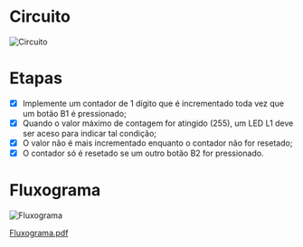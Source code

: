# Circuito

![Circuito](https://user-images.githubusercontent.com/67662041/87811717-7a5da200-c835-11ea-9d9b-5466884a727f.PNG)
# Etapas
- [x] Implemente um contador de 1 dígito que é incrementado toda vez que um botão B1 é
pressionado;
- [x] Quando o valor máximo de contagem for atingido (255), um LED L1 deve ser aceso
para indicar tal condição;
- [x] O valor não é mais incrementado enquanto o contador não for resetado;
- [x] O contador só é resetado se um outro botão B2 for pressionado.
# Fluxograma

![Fluxograma](https://user-images.githubusercontent.com/67662041/87810708-c7d90f80-c833-11ea-9a74-b2970b5a01a7.png)

[Fluxograma.pdf](https://github.com/simpleCod3r/PIC16F887-EXs/files/4939023/Fluxograma.pdf)

